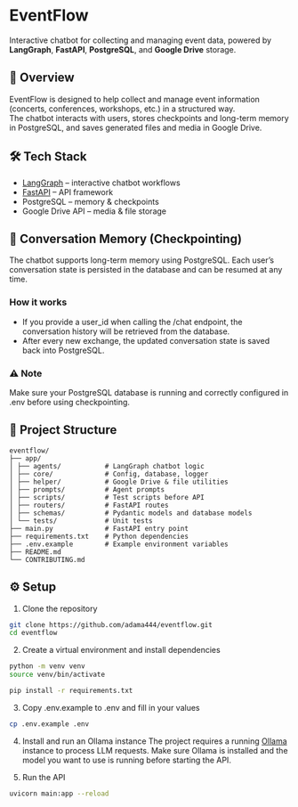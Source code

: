 # EventFlow

Interactive chatbot for collecting and managing event data, powered by **LangGraph**, **FastAPI**, **PostgreSQL**, and **Google Drive** storage.

## 🚀 Overview
EventFlow is designed to help collect and manage event information (concerts, conferences, workshops, etc.) in a structured way.  
The chatbot interacts with users, stores checkpoints and long-term memory in PostgreSQL, and saves generated files and media in Google Drive.

## 🛠 Tech Stack
- [LangGraph](https://github.com/langchain-ai/langgraph) – interactive chatbot workflows
- [FastAPI](https://fastapi.tiangolo.com/) – API framework
- PostgreSQL – memory & checkpoints
- Google Drive API – media & file storage

## 💾 Conversation Memory (Checkpointing)
The chatbot supports long-term memory using PostgreSQL.
Each user’s conversation state is persisted in the database and can be resumed at any time.

### How it works
- If you provide a user_id when calling the /chat endpoint, the conversation history will be retrieved from the database.
- After every new exchange, the updated conversation state is saved back into PostgreSQL.

### ⚠️ Note
Make sure your PostgreSQL database is running and correctly configured in .env before using checkpointing.

## 📂 Project Structure
```
eventflow/
├── app/
│ ├── agents/           # LangGraph chatbot logic
│ ├── core/             # Config, database, logger
│ ├── helper/           # Google Drive & file utilities
│ ├── prompts/          # Agent prompts
│ ├── scripts/          # Test scripts before API
│ ├── routers/          # FastAPI routes
│ ├── schemas/          # Pydantic models and database models
│ └── tests/            # Unit tests
├── main.py             # FastAPI entry point
├── requirements.txt    # Python dependencies
├── .env.example        # Example environment variables
├── README.md              
└── CONTRIBUTING.md       
```

## ⚙️ Setup
1. Clone the repository
```bash
git clone https://github.com/adama444/eventflow.git
cd eventflow
```

2. Create a virtual environment and install dependencies
```bash
python -m venv venv
source venv/bin/activate

pip install -r requirements.txt
```

3. Copy .env.example to .env and fill in your values
```bash
cp .env.example .env
```

4. Install and run an Ollama instance
The project requires a running [Ollama](https://ollama.com/) instance to process LLM requests. Make sure Ollama is installed and the model you want to use is running before starting the API.

5. Run the API
```bash
uvicorn main:app --reload
```